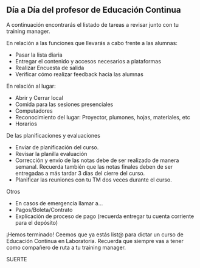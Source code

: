 ## Día a Día del profesor de Educación Continua

A continuación encontrarás el listado de tareas a revisar junto con tu training manager.

En relación a las funciones que llevarás a cabo frente a las alumnas:
- Pasar la lista diaria
- Entregar el contenido y accesos necesarios a plataformas
- Realizar Encuesta de salida
- Verificar cómo realizar feedback hacia las alumnas

En relación al lugar:
- Abrir y Cerrar local
- Comida para las sesiones presenciales
- Computadores
- Reconocimiento del lugar: Proyector, plumones, hojas, materiales, etc
- Horarios 

 De las planificaciones y evaluaciones
 - Enviar de planificación del curso.
 - Revisar la planilla evaluación
 - Corrección y envío de las notas debe de ser realizado de manera semanal. Recuerda también que las notas finales deben de ser entregadas a más tardar 3 dias del cierre del curso.
 - Planificar las reuniones con tu TM dos veces durante el curso.
 
 Otros
 - En casos de emergencia llamar a…
 - Pagos/Boleta/Contrato
 - Explicación de proceso de pago (recuerda entregar tu cuenta corriente para el depósito)
 
 ¡Hemos terminado! Ceemos que ya estás list@ para dictar un curso de Educación Continua en Laboratoria.
 Recuerda que siempre vas a tener como compañero de ruta a tu training manager.
 
 SUERTE
 
 
 
